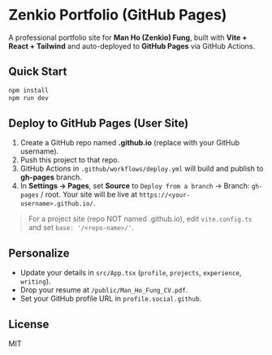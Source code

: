 
# Zenkio Portfolio (GitHub Pages)

A professional portfolio site for **Man Ho (Zenkio) Fung**, built with **Vite + React + Tailwind** and auto-deployed to **GitHub Pages** via GitHub Actions.

## Quick Start
```bash
npm install
npm run dev
```

## Deploy to GitHub Pages (User Site)
1. Create a GitHub repo named **<your-username>.github.io** (replace with your GitHub username).
2. Push this project to that repo.
3. GitHub Actions in `.github/workflows/deploy.yml` will build and publish to **gh-pages** branch.
4. In **Settings → Pages**, set **Source** to `Deploy from a branch` → Branch: `gh-pages` / root. Your site will be live at `https://<your-username>.github.io/`.

> For a project site (repo NOT named <username>.github.io), edit `vite.config.ts` and set `base: '/<repo-name>/'`.

## Personalize
- Update your details in `src/App.tsx` (`profile`, `projects`, `experience`, `writing`).
- Drop your resume at `/public/Man_Ho_Fung_CV.pdf`.
- Set your GitHub profile URL in `profile.social.github`.

## License
MIT
